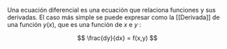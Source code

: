 
Una ecuación diferencial es una ecuación que relaciona funciones y sus derivadas. El caso más simple se puede expresar como la [[Derivada]] de una función $y(x)$, que es una función de $x$ e $y$ :

$$
	\frac{dy}{dx} = f(x,y)
$$


